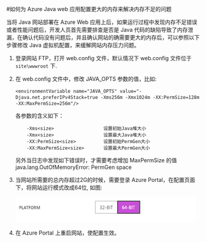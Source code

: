 <properties
	pageTitle="如何为 Azure Java web 应用配置更大的内存来解决内存不足的问题"
	description="如何为 Azure Java web 应用配置更大的内存来解决内存不足的问题。"
	services="app-service-web"
	documentationCenter=""
	authors=""
	manager=""
	editor=""
	tags=""/>

<tags
	ms.service="app-service-web-aog"
	ms.date="10/27/2016"
	wacn.date="11/03/2016"/>


#如何为 Azure Java web 应用配置更大的内存来解决内存不足的问题

当将 Java 网站部署在 Azure Web 应用上后，如果运行过程中发现内存不足错误或者性能问题后，开发人员首先需要排查是否是 Java 代码的缺陷导致了内存泄漏，在确认代码没有问题后，并且确认网站的确需要更大的内存后，可以参照以下步骤修改 Java 虚拟机配置，来缓解网站内存压力问题。


1.	登录网站 FTP，打开 web.config 文件，默认情况下 web.config 文件位于 `site\wwwroot` 下.
2.	在 web.config 文件中，修改 JAVA_OPTS 参数的值，比如: 


		<environmentVariable name="JAVA_OPTS" value="-Djava.net.preferIPv4Stack=true -Xms256m -Xmx1024m -XX:PermSize=128m -XX:MaxPermSize=256m"/>


	各参数的含义如下：

            -Xms<size>        			设置初始Java堆大小
            -Xmx<size>         			设置最大Java堆大小
            -XX:PermSize<size>  		设置初始PermGen大小
            -XX:MaxPermSize<size> 		设置最大PermGen大小

	另外当日志中发现如下错误时，才需要考虑增加 MaxPermSize 的值
               java.lang.OutOfMemoryError: PermGen space

3.	当网站所需要的总内存超过2G的时候，需要登录 Azure Portal，在配置页面下，将网站运行模式改成64位, 如图:

 	![](./media/aog-web-app-java-memory-out/bit-change.png)


4.	在 Azure Portal 上重启网站，使配置生效。
